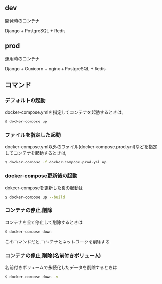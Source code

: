 ## dev
開発時のコンテナ

Django + PostgreSQL + Redis

## prod
運用時のコンテナ

Django + Gunicorn + nginx + PostgreSQL + Redis

## コマンド

### デフォルトの起動
docker-compose.ymlを指定してコンテナを起動するときは,

```Bash
$ docker-compose up
```

### ファイルを指定した起動
docker-compose.yml以外のファイル(docker-compose.prod.yml)などを指定してコンテナを起動するときは,

```Bash
$ docker-compose -f docker-compose.prod.yml up
```

### docker-compose更新後の起動
dokcer-composeを更新した後の起動は

```Bash
$ docker-compose up --build
```

### コンテナの停止,削除
コンテナを全て停止して削除するときは

```Bash
$ docker-compose down
```

このコマンドだと,コンテナとネットワークを削除する.

### コンテナの停止,削除(名前付きボリューム)
名前付きボリュームで永続化したデータを削除するときは

```Bash
$ docker-compose down -v
```
